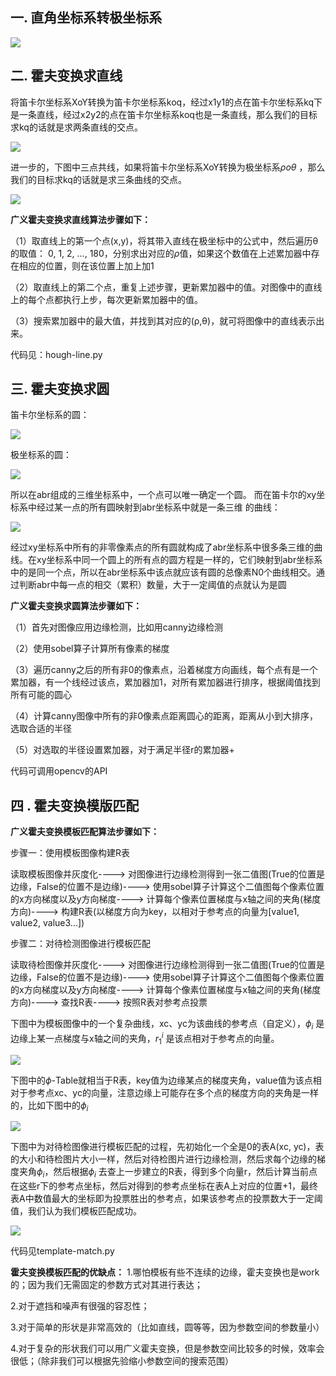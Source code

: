 ## 一. 直角坐标系转极坐标系

![](assets/cords.jpg)

## 二. 霍夫变换求直线

将笛卡尔坐标系XoY转换为笛卡尔坐标系koq，经过x1y1的点在笛卡尔坐标系kq下是一条直线，经过x2y2的点在笛卡尔坐标系koq也是一条直线，那么我们的目标求kq的话就是求两条直线的交点。

![](assets/line.jpg)

进一步的，下图中三点共线，如果将笛卡尔坐标系XoY转换为极坐标系$\rho o \theta$ ，那么我们的目标求kq的话就是求三条曲线的交点。

![](assets/line2.jpg)

**广义霍夫变换求直线算法步骤如下：**

（1）取直线上的第一个点(x,y)，将其带入直线在极坐标中的公式中，然后遍历θ的取值： 0, 1, 2, ..., 180，分别求出对应的$\rho$值，如果这个数值在上述累加器中存在相应的位置，则在该位置上加上加1

（2）取直线上的第二个点，重复上述步骤，更新累加器中的值。对图像中的直线上的每个点都执行上步，每次更新累加器中的值。

（3）搜索累加器中的最大值，并找到其对应的(ρ,θ)，就可将图像中的直线表示出来。

代码见：hough-line.py

## 三. 霍夫变换求圆

笛卡尔坐标系的圆：

![](assets/circle1.jpg)

极坐标系的圆：

![](assets/circle2.jpg)

所以在abr组成的三维坐标系中，一个点可以唯一确定一个圆。
而在笛卡尔的xy坐标系中经过某一点的所有圆映射到abr坐标系中就是一条三维
的曲线：

![](assets/circle3.jpg)

经过xy坐标系中所有的非零像素点的所有圆就构成了abr坐标系中很多条三维的曲线。在xy坐标系中同一个圆上的所有点的圆方程是一样的，它们映射到abr坐标系中的是同一个点，所以在abr坐标系中该点就应该有圆的总像素N0个曲线相交。通过判断abr中每一点的相交（累积）数量，大于一定阈值的点就认为是圆

**广义霍夫变换求圆算法步骤如下：**

（1）首先对图像应用边缘检测，比如用canny边缘检测

（2）使用sobel算子计算所有像素的梯度

（3）遍历canny之后的所有非0的像素点，沿着梯度方向画线，每个点有是一个累加器，有一个线经过该点，累加器加1，对所有累加器进行排序，根据阈值找到所有可能的圆心

（4）计算canny图像中所有的非0像素点距离圆心的距离，距离从小到大排序，选取合适的半径

（5）对选取的半径设置累加器，对于满足半径r的累加器+

代码可调用opencv的API

## 四 . 霍夫变换模版匹配

**广义霍夫变换模板匹配算法步骤如下：**

步骤一：使用模板图像构建R表

读取模板图像并灰度化----> 对图像进行边缘检测得到一张二值图(True的位置是边缘，False的位置不是边缘)----> 使用sobel算子计算这个二值图每个像素位置的x方向梯度以及y方向梯度----> 计算每个像素位置梯度与x轴之间的夹角(梯度方向)----> 构建R表(以梯度方向为key，以相对于参考点的向量为[value1, value2, value3...])

步骤二：对待检测图像进行模板匹配

读取待检图像并灰度化----> 对图像进行边缘检测得到一张二值图(True的位置是边缘，False的位置不是边缘)----> 使用sobel算子计算这个二值图每个像素位置的x方向梯度以及y方向梯度----> 计算每个像素位置梯度与x轴之间的夹角(梯度方向)----> 查找R表----> 按照R表对参考点投票

下图中为模板图像中的一个复杂曲线，xc、yc为该曲线的参考点（自定义），$\phi_i$ 是边缘上某一点梯度与x轴之间的夹角，$r_1^i$ 是该点相对于参考点的向量。

![](assets/template1.jpg)

下图中的$\phi$-Table就相当于R表，key值为边缘某点的梯度夹角，value值为该点相对于参考点xc、yc的向量，注意边缘上可能存在多个点的梯度方向的夹角是一样的，比如下图中的$\phi_i$

![](assets/template2.jpg)

下图中为对待检图像进行模板匹配的过程，先初始化一个全是0的表A(xc, yc)，表的大小和待检图片大小一样，然后对待检图片进行边缘检测，然后求每个边缘的梯度夹角$\phi_i$，然后根据$\phi_i$ 去查上一步建立的R表，得到多个向量r，然后计算当前点在这些r下的参考点坐标，然后对得到的参考点坐标在表A上对应的位置+1，最终表A中数值最大的坐标即为投票胜出的参考点，如果该参考点的投票数大于一定阈值，我们认为我们模板匹配成功。

![](assets/template3.jpg)

代码见template-match.py

**霍夫变换模板匹配的优缺点：**
1.哪怕模板有些不连续的边缘，霍夫变换也是work的；因为我们无需固定的参数方式对其进行表达；

2.对于遮挡和噪声有很强的容忍性；

3.对于简单的形状是非常高效的（比如直线，圆等等，因为参数空间的参数量小）

4.对于复杂的形状我们可以用广义霍夫变换，但是参数空间比较多的时候，效率会很低；（除非我们可以根据先验缩小参数空间的搜索范围）